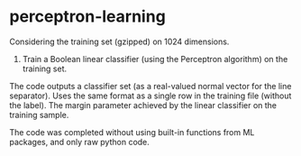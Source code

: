 # perceptron-learning

Considering the training set (gzipped) on 1024 dimensions.
1. Train a Boolean linear classifier (using the Perceptron algorithm) on the training set.

The code outputs a classifier set (as a real-valued normal vector for the line separator).
Uses the same format as a single row in the training file (without the label).
The margin parameter achieved by the linear classifier on the training sample.

The code was completed without using built-in functions from ML packages, and only raw python code.
